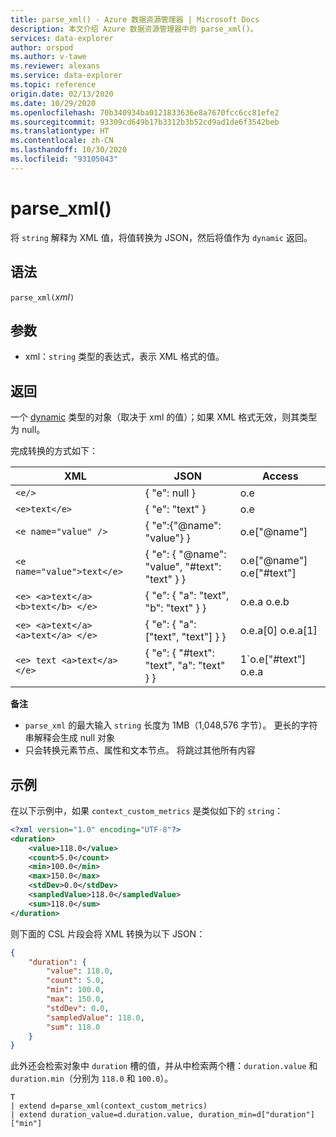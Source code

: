 ```yaml
---
title: parse_xml() - Azure 数据资源管理器 | Microsoft Docs
description: 本文介绍 Azure 数据资源管理器中的 parse_xml()。
services: data-explorer
author: orspod
ms.author: v-tawe
ms.reviewer: alexans
ms.service: data-explorer
ms.topic: reference
origin.date: 02/13/2020
ms.date: 10/29/2020
ms.openlocfilehash: 70b340934ba0121833636e8a7670fcc6cc81efe2
ms.sourcegitcommit: 93309cd649b17b3312b3b52cd9ad1de6f3542beb
ms.translationtype: HT
ms.contentlocale: zh-CN
ms.lasthandoff: 10/30/2020
ms.locfileid: "93105043"
---
```

# <a name="parse_xml"></a>parse_xml()

将 `string` 解释为 XML 值，将值转换为 JSON，然后将值作为 `dynamic` 返回。

## <a name="syntax"></a>语法

`parse_xml(`*xml*`)`

## <a name="arguments"></a>参数

* xml：`string` 类型的表达式，表示 XML 格式的值。

## <a name="returns"></a>返回

一个 [dynamic](./scalar-data-types/dynamic.md) 类型的对象（取决于 xml 的值）；如果 XML 格式无效，则其类型为 null。

完成转换的方式如下：

XML                                |JSON                                            |Access
-----------------------------------|------------------------------------------------|--------------         
`<e/>`                             | { "e": null }                                  | o.e
`<e>text</e>`                      | { "e": "text" }                                | o.e
`<e name="value" />`               | { "e":{"@name": "value"} }                     | o.e["@name"]
`<e name="value">text</e>`         | { "e": { "@name": "value", "#text": "text" } } | o.e["@name"] o.e["#text"]
`<e> <a>text</a> <b>text</b> </e>` | { "e": { "a": "text", "b": "text" } }          | o.e.a o.e.b
`<e> <a>text</a> <a>text</a> </e>` | { "e": { "a": ["text", "text"] } }             | o.e.a[0] o.e.a[1]
`<e> text <a>text</a> </e>`        | { "e": { "#text": "text", "a": "text" } }      | 1`o.e["#text"] o.e.a

**备注**

* `parse_xml` 的最大输入 `string` 长度为 1MB（1,048,576 字节）。 更长的字符串解释会生成 null 对象
* 只会转换元素节点、属性和文本节点。 将跳过其他所有内容
 
## <a name="example"></a>示例

在以下示例中，如果 `context_custom_metrics` 是类似如下的 `string`： 

```xml
<?xml version="1.0" encoding="UTF-8"?>
<duration>
    <value>118.0</value>
    <count>5.0</count>
    <min>100.0</min>
    <max>150.0</max>
    <stdDev>0.0</stdDev>
    <sampledValue>118.0</sampledValue>
    <sum>118.0</sum>
</duration>
```

则下面的 CSL 片段会将 XML 转换为以下 JSON：

```json
{
    "duration": {
        "value": 118.0,
        "count": 5.0,
        "min": 100.0,
        "max": 150.0,
        "stdDev": 0.0,
        "sampledValue": 118.0,
        "sum": 118.0
    }
}
```

此外还会检索对象中 `duration` 槽的值，并从中检索两个槽：`duration.value` 和 `duration.min`（分别为 `118.0` 和 `100.0`）。

```kusto
T
| extend d=parse_xml(context_custom_metrics) 
| extend duration_value=d.duration.value, duration_min=d["duration"]["min"]
```